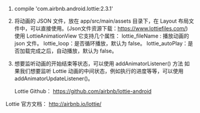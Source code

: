 1. compile 'com.airbnb.android.lottie:2.3.1'
2. 将动画的 JSON 文件，放在 app/src/main/assets 目录下，在 Layout 布局文件中，可以直接使用。(Json文件资源下载：https://www.lottiefiles.com/)
    使用 LottieAnimationView
    它支持几个属性：
      lottie_fileName : 播放动画的 json 文件。
      lottie_loop：是否循环播放，默认为 false。
      lottie_autoPlay：是否加载完成之后，自动播放，默认为 false。
3. 想要监听动画的开始结束等状态，可以使用 addAnimatorListener() 方法
   如果我们想要监听 Lottie 动画的中间状态，例如执行的进度等等，可以使用 addAnimatorUpdateListener()。
   
   Lottie Github：
https://github.com/airbnb/lottie-android


Lottie 官方文档：
http://airbnb.io/lottie/
